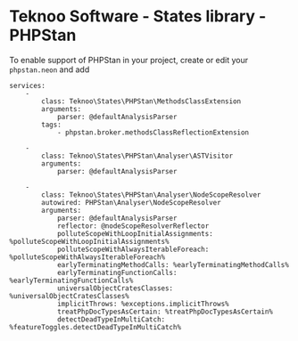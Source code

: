 Teknoo Software - States library - PHPStan
==========================================

To enable support of PHPStan in your project, create or edit your `phpstan.neon` and add

    services:
        -
            class: Teknoo\States\PHPStan\MethodsClassExtension
            arguments:
                parser: @defaultAnalysisParser
            tags:
                - phpstan.broker.methodsClassReflectionExtension
    
        -
            class: Teknoo\States\PHPStan\Analyser\ASTVisitor
            arguments:
                parser: @defaultAnalysisParser
    
        -
            class: Teknoo\States\PHPStan\Analyser\NodeScopeResolver
            autowired: PHPStan\Analyser\NodeScopeResolver
            arguments:
                parser: @defaultAnalysisParser
                reflector: @nodeScopeResolverReflector
                polluteScopeWithLoopInitialAssignments: %polluteScopeWithLoopInitialAssignments%
                polluteScopeWithAlwaysIterableForeach: %polluteScopeWithAlwaysIterableForeach%
                earlyTerminatingMethodCalls: %earlyTerminatingMethodCalls%
                earlyTerminatingFunctionCalls: %earlyTerminatingFunctionCalls%
                universalObjectCratesClasses: %universalObjectCratesClasses%
                implicitThrows: %exceptions.implicitThrows%
                treatPhpDocTypesAsCertain: %treatPhpDocTypesAsCertain%
                detectDeadTypeInMultiCatch: %featureToggles.detectDeadTypeInMultiCatch%

